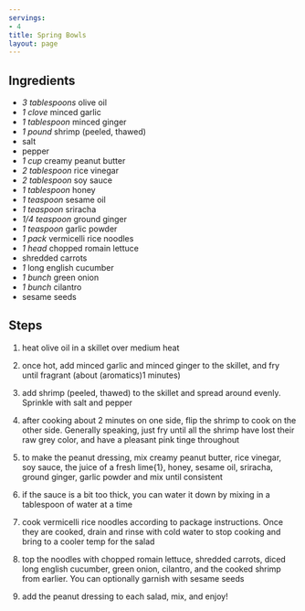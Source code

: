 ```yaml
---
servings:
- 4
title: Spring Bowls
layout: page
---
```



## Ingredients
- *3 tablespoons* olive oil
- *1 clove* minced garlic
- *1 tablespoon* minced ginger
- *1 pound* shrimp (peeled, thawed)
- salt
- pepper
- *1 cup* creamy peanut butter
- *2 tablespoon* rice vinegar
- *2 tablespoon* soy sauce
- *1 tablespoon* honey
- *1 teaspoon* sesame oil
- *1 teaspoon* sriracha
- *1/4 teaspoon* ground ginger
- *1 teaspoon* garlic powder
- *1 pack* vermicelli rice noodles
- *1 head* chopped romain lettuce
- shredded carrots
- *1* long english cucumber
- *1 bunch* green onion
- *1 bunch* cilantro
- sesame seeds

## Steps
1. heat olive oil in a skillet over medium heat

2. once hot, add minced garlic and minced ginger to the skillet, and fry until
fragrant (about (aromatics)1 minutes)

3. add shrimp (peeled, thawed) to the skillet and spread around evenly. Sprinkle
with salt and pepper

4. after cooking about 2 minutes on one side, flip the shrimp to cook on the
other side. Generally speaking, just fry until all the shrimp have lost their
raw grey color, and have a pleasant pink tinge throughout

5. to make the peanut dressing, mix creamy peanut butter, rice vinegar, soy
sauce, the juice of a fresh lime{1}, honey, sesame oil, sriracha, ground ginger,
garlic powder and mix until consistent

6. if the sauce is a bit too thick, you can water it down by mixing in a
tablespoon of water at a time

7. cook vermicelli rice noodles according to package instructions. Once they are
cooked, drain and rinse with cold water to stop cooking and bring to a cooler
temp for the salad

8. top the noodles with chopped romain lettuce, shredded carrots, diced long
english cucumber, green onion, cilantro, and the cooked shrimp from earlier. You
can optionally garnish with sesame seeds

9. add the peanut dressing to each salad, mix, and enjoy!

